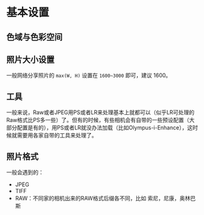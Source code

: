 # 基本设置

## 色域与色彩空间

## 照片大小设置
一般网络分享照片的 `max(W, H)` 设置在 `1600~3000` 即可，建议 1600。

## 工具
一般来说，Raw或者JPEG用PS或者LR来处理基本上就都可以（似乎LR可处理的Raw格式比PS多一些）了。但有的时候，有些相机会有自带的一些预设配置（大部分配置是有的），用PS或者LR就没办法加载（比如Olympus-i-Enhance），这时候就需要用各家自带的工具来处理了。

## 照片格式

一般会遇到的：

* JPEG
* TIFF
* RAW：不同家的相机出来的RAW格式后缀各不同，比如 索尼，尼康，奥林巴斯

